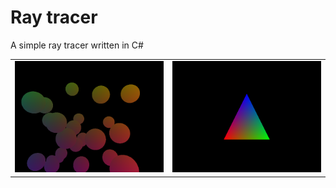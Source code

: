 # Ray tracer
A simple ray tracer written in C#

|                            |                            |
|----------------------------|----------------------------|
| ![](pics/sphere.png) | ![](pics/triangle.png) |
